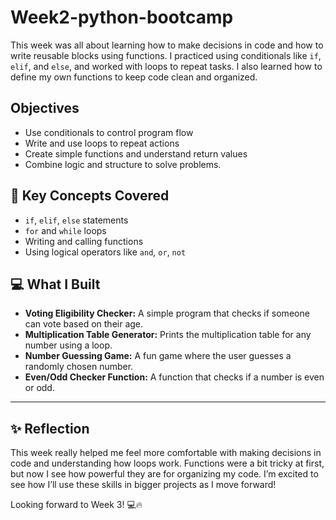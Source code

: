 # Week2-python-bootcamp
This week was all about learning how to make decisions in code and how to write reusable blocks using functions. I practiced using conditionals like `if`, `elif`, and `else`, and worked with loops to repeat tasks. I also learned how to define my own functions to keep code clean and organized.
## Objectives
- Use conditionals to control program flow
- Write and use loops to repeat actions
- Create simple functions and understand return values
- Combine logic and structure to solve problems.

## 🧠 Key Concepts Covered

- `if`, `elif`, `else` statements
- `for` and `while` loops
- Writing and calling functions
- Using logical operators like `and`, `or`, `not`

## 💻 What I Built

- **Voting Eligibility Checker:** A simple program that checks if someone can vote based on their age.
- **Multiplication Table Generator:** Prints the multiplication table for any number using a loop.
- **Number Guessing Game:** A fun game where the user guesses a randomly chosen number.
- **Even/Odd Checker Function:** A function that checks if a number is even or odd.

---

## ✨ Reflection

This week really helped me feel more comfortable with making decisions in code and understanding how loops work. Functions were a bit tricky at first, but now I see how powerful they are for organizing my code. I’m excited to see how I’ll use these skills in bigger projects as I move forward!

Looking forward to Week 3! 💻🔥
